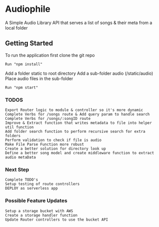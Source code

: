 # Audiophile

A Simple Audio Library API that serves a list of songs & their meta from a local folder

## Getting Started

To run the application first clone the git repo
```
Run "npm install"
```
Add a folder static to root directory
Add a sub-folder audio (/static/audio)
Place audio files in the sub-folder
```
Run "npm start"
```

### TODOS 

```
Export Router logic to module & controller so it's more dynamic
Complete Verbs for /songs route & Add query param to handle search
Complete Verbs for /songs/:songID route
Improve & Extract function that writes metadata to file into helper util function
Add folder search function to perform recursive search for extra folders
Perform validation to check if file is audio
Make File Parse Function more robust
Create a better solution for directory look up
Define a better song model and create middleware function to extract audio metaData
```


### Next Step

```
Complete TODO's
Setup testing of route controllers
DEPLOY as serverless app
```

### Possible Feature Updates

```
Setup a storage bucket with AWS
Create a storage handler function
Update Router controllers to use the bucket API
```